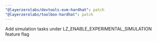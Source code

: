 ```yaml
---
"@layerzerolabs/devtools-evm-hardhat": patch
"@layerzerolabs/toolbox-hardhat": patch
---
```


Add simulation tasks under LZ_ENABLE_EXPERIMENTAL_SIMULATION feature flag
